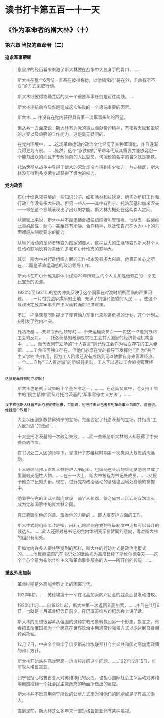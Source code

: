# 读书打卡第五百一十一天
## 《作为革命者的斯大林》（十）
### 第六章 当权的革命者（二）

#### 追求军事荣耀

> 察里津的经历看来刺激了斯大林要在战争中大显身手的胃口，……

> 斯大林在整个6月份一直呆在彼得格勒，以他惯常的“将在外，君命有所不受”的方式采取行动。

> 斯大林继彼得格勒之后的又一个重要军事任务是前往南线，……

> 斯大林违抗命令显然是造成这次失败的一个极端重要的因素。

> 斯大林……并没有在党内获得具有第一流军事头脑的声望。

> 但从另一方面来说，斯大林有为党的事业而献身的精神，有指挥天赋和敏锐的才智以及极强的工作能力，这是毫无疑问的。

> 在党内环境中，……这场革命运动的政治文化经历了某种军事化，并且逐渐变得更为专制。……显然，这个“钢铁似的”革命年代及其需要并能够容忍一个能力出众的而且有专政倾向的人民委员，何况他的名字的含义就是钢铁。

> 托洛茨基从战争中获得了很大的荣誉却没有得到多少权力，与之相反，斯大林没有得到多少荣誉却获得了很大的权力。

#### 党内政客

> 布尔什维克领导层的一些知识分子，如布哈林和拉狄克，确实对组织工作和行政工作没有多大兴趣。但另一些人——其中有列宁、托洛茨基和加米涅夫——却在这个领域表现出了出众的才能。斯大林大概处在这两类人之间。

> 从禀赋上来说，斯大林并不是很适合担任组织者和管理者。他缺乏一些诸如此类的品性：耐心，甚至还有冷静、合作精神，以及使自己在大大小小的方面都服从制度要求的能力。

> 从地下活动的革命者转变为国家的要人，这种巨大的生活转变对斯大林个人性格的影响没有对其他许多老布尔什维克的影响大。

> 其实，斯大林对行政组织方面的工作根本没有多大兴趣。他真正关心之所在……而是革命运动总的政治领导工作。

> 斯大林在布尔什维克群体中浸淫20年所建立的个人关系是他现在的一个无比宝贵的资源。

> 1920年至1921年的党内冲突反映了这个国家在过渡时期所面临的严重问题。……一片饱受战争蹂躏的土地，充满了饥饿和绝望的人民……。使这个政权决定放弃军事共产主义而转向新经济政策。

> 不过，托洛茨基同时提出了使劳动力军事化来脱离危机的计划，这个计划立刻引发了党内冲突。

> 托洛茨基……要建立由他领导的……中央运输委员会——但这一点遭到铁路工会的反对。……托洛茨基的政纲要求把工会并入国家的经济管理机构当中，……。而代表列宁立场的“十人宣言”则允许工会作为独立存在的工人组织。……工会虽可独立存在，但他们必须在党的指导下发挥他们作为“共产主义学校”的作用，因为工人阶级还没有成熟到可以依靠自身来管理经济。一个……自称“工人反对派”的组织则提出，工人可以通过工会直接管理经济。
```
这就是赤裸裸的夺权啊！
```
> 斯大林也是列宁政纲的十个签名者之一，……。在这篇文章中，他支持工会中的“民主精神”而反对托洛茨基的“军事官僚主义方法”，……
```
我不相信斯大林看不出夺权的意思来，只能说，他把打击异己者排到革命事业前面了。或者说，他就是个政棍？
```
> 大会以压倒多数赞同列宁的立场，完全否定了托洛茨基的立场，并指责“工人反对派”的政纲……

> 十大是托洛茨基的一次政治失败。……而一些跟随斯大林的人却获得了中央委员的位置。

> 在书记处三人团的指导下，党进行了苏维埃时期第一次党内大规模清洗活动。

> 十大的结局预示着斯大林将进入书记处。组织局在会后的重组使他明显成了里面的支配性人物。……在十一大上，斯大林被选为书记处成员，……又授予他总书记的头衔。现在，进行党内政治活动的基础稳固地处在他的掌握中。

> 他着手在党的正式机器内建设一部个人机器，使之成为非正式的政治现实，成为党和国家中的斯大林帝国。

> 真正能吸引他的兴趣、激发他的力量的……即人事安排方面的工作。

> 斯大林式的组织工作是指，用利己的准则在党的等级制度中选拔可以晋升的候选人。……此人还得对总书记的党内体制表示出赞同的意向，得对斯大林的组织有用处。

> 正如党内许多人很快察觉到的那样，斯大林的行动方式是政治老板式的。……他反而把自己在书记处的活动视为高度延续了斯维尔德洛夫——这个全心全意为布尔什维主义和革命事业服务的人——所开创的传统，……

#### 重返外高加索

> 革命时期是外高加索历史上的困窘时代。

> 1920年初，……苏维埃第十一军在北高加索向邓尼金的残余武装发动进攻。

> 1920年11月……自1912年起，斯大林第一次返回外高加索，……并且在11月6日，也就是十月革命纪念日前夕，在巴库苏维埃的纪念会上讲了话。

> 斯大林的思想很容易从俄国的这种宗教形象转换到另一个形象，换言之，他会把革命俄国视为一个愿意在世界政治中用通常的强权方式以求达到自身目标的政权。

> 12月17日，中央全会重申了俄罗斯苏维埃联邦社会主义共和国对高加索政策的和平方针。

> 斯大林开始站在高加索局一边直接过问这个问题。……1921年2月15日，红军攻入格鲁吉亚。

> 列宁很担心格鲁吉亚人对苏维埃化的反应，也担心国际社会主义运动对苏维埃俄国推翻一个社会民主党政府的场面所做出的反应。

> 斯大林并不愿意用列宁所说的让步方式来对待他们的同胞或是所有高加索人。

> 直到现在，斯大林这么多年来一直对格鲁吉亚怀有某种蔑视。